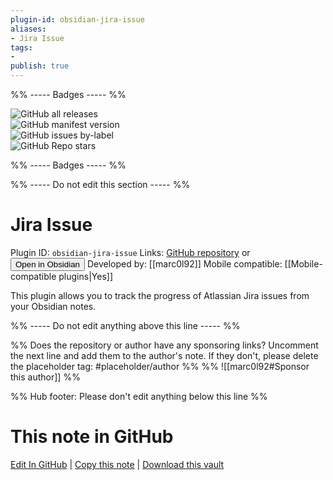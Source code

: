 ```yaml
---
plugin-id: obsidian-jira-issue
aliases:
- Jira Issue
tags: 
- 
publish: true
---
```


%% ----- Badges ----- %%

![GitHub all releases](https://img.shields.io/github/downloads/marc0l92/obsidian-jira-issue/total?color=573E7A&logo=github&style=for-the-badge)   
![GitHub manifest version](https://img.shields.io/github/manifest-json/v/marc0l92/obsidian-jira-issue?color=573E7A&logo=github&style=for-the-badge)   
![GitHub issues by-label](https://img.shields.io/github/issues/marc0l92/obsidian-jira-issue/help%20wanted?color=573E7A&logo=github&style=for-the-badge)   
![GitHub Repo stars](https://img.shields.io/github/stars/marc0l92/obsidian-jira-issue?color=573E7A&logo=github&style=for-the-badge)

%% ----- Badges ----- %%

%% ----- Do not edit this section ----- %%

# Jira Issue

Plugin ID: `obsidian-jira-issue`
Links: [GitHub repository](https://github.com/marc0l92/obsidian-jira-issue) or [<button id=HH>Open in Obsidian</button>](obsidian://show-plugin?id=obsidian-jira-issue)
Developed by: [[marc0l92]]
Mobile compatible: [[Mobile-compatible plugins|Yes]]

This plugin allows you to track the progress of Atlassian Jira issues from your Obsidian notes.

%% ----- Do not edit anything above this line ----- %% 

%% Does the repository or author have any sponsoring links? Uncomment the next line and add them to the author's note. If they don't, please delete the placeholder tag: #placeholder/author %%
%% ![[marc0l92#Sponsor this author]] %%

%% Hub footer: Please don't edit anything below this line %%

# This note in GitHub

<span class="git-footer">[Edit In GitHub](https://github.dev/obsidian-community/obsidian-hub/blob/main/02%20-%20Community%20Expansions/02.05%20All%20Community%20Expansions/Plugins/obsidian-jira-issue.md "git-hub-edit-note") | [Copy this note](https://raw.githubusercontent.com/obsidian-community/obsidian-hub/main/02%20-%20Community%20Expansions/02.05%20All%20Community%20Expansions/Plugins/obsidian-jira-issue.md "git-hub-copy-note") | [Download this vault](https://github.com/obsidian-community/obsidian-hub/archive/refs/heads/main.zip "git-hub-download-vault") </span>
